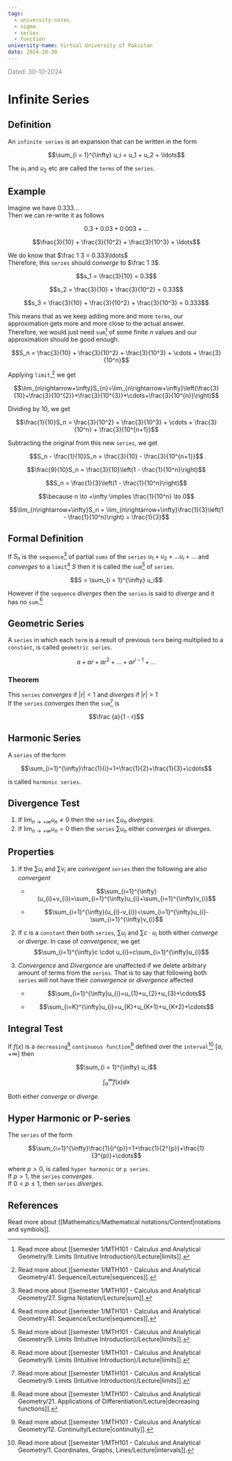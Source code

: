 ```yaml
---
tags:
  - university-notes
  - sigma
  - series
  - function
university-name: Virtual University of Pakistan
date: 2024-10-30
---
```


<span style="color: gray;">Dated: 30-10-2024</span>

# Infinite Series

## Definition

An `infinite series` is an expansion that can be written in the form  

$$\sum_{i = 1}^{\infty} u_i = u_1 + u_2  + \ldots$$

The $u_1$ and $u_2$ etc are called the `terms` of the `series`.

## Example

Imagine we have $0.333\ldots$  
Then we can re-write it as follows  

$$0.3 + 0.03 + 0.003 + \ldots$$

$$\frac{3}{10} + \frac{3}{10^2} + \frac{3}{10^3} + \ldots$$

We do know that $\frac 1 3 = 0.333\ldots$  
Therefore, this `series` should _converge_ to $\frac 1 3$.  

$$s_1 = \frac{3}{10} = 0.3$$

$$s_2 = \frac{3}{10} + \frac{3}{10^2} = 0.33$$

$$s_3 = \frac{3}{10} + \frac{3}{10^2} + \frac{3}{10^3} = 0.333$$

This means that as we keep adding more and more `terms`, our approximation gets more and more close to the actual answer.  
Therefore, we would just need `sum`[^1] of some finite $n$ values and our approximation should be good enough.  

$$S_n = \frac{3}{10} + \frac{3}{10^2} + \frac{3}{10^3} + \cdots + \frac{3}{10^n}$$

Applying `limit`,[^2] we get  

$$\lim_{n\rightarrow+\infty}S_{n}=\lim_{n\rightarrow+\infty}\left(\frac{3}{10}+\frac{3}{10^{2}}+\frac{3}{10^{3}}+\cdots+\frac{3}{10^{n}}\right)$$

Dividing by $10$, we get  

$$\frac{1}{10}S_n = \frac{3}{10^2} + \frac{3}{10^3} + \cdots + \frac{3}{10^n} + \frac{3}{10^{n+1}}$$

Subtracting the original from this new `series`, we get  

$$S_n - \frac{1}{10}S_n = \frac{3}{10} - \frac{3}{10^{n+1}}$$

$$\frac{9}{10}S_n = \frac{3}{10}\left(1 - \frac{1}{10^n}\right)$$

$$S_n = \frac{1}{3}\left(1 - \frac{1}{10^n}\right)$$

$$\because n \to +\infty \implies \frac{1}{10^n} \to 0$$

$$\lim_{n\rightarrow+\infty}S_n = \lim_{n\rightarrow+\infty}\frac{1}{3}\left(1 - \frac{1}{10^n}\right) = \frac{1}{3}$$

## Formal Definition

If $S_n$ is the `sequence`[^3] of partial `sums` of the `series` $u_1 + u_2 + \ldots u_i + \ldots$ and _converges_ to a `limit`[^2] $S$ then it is called the `sum`[^1] of `series`.  

$$S = \sum_{i = 1}^{\infty} u_i$$

However if the `sequence` _diverges_ then the `series` is said to _diverge_ and it has no `sum`.[^1]

## Geometric Series

A `series` in which each `term` is a result of previous `term` being multiplied to a `constant`, is called `geometric series`.  

$$a + ar + ar^2 + \ldots + ar^{i - 1} + \ldots$$

### Theorem

This `series` _converges_ if $\lvert r \rvert < 1$ and _diverges_ if $\lvert r \rvert > 1$  
If the `series` _converges_ then the `sum`[^1] is  

$$\frac {a}{1 - r}$$

## Harmonic Series

A `series` of the form  

$$\sum_{i=1}^{\infty}\frac{1}{i}=1+\frac{1}{2}+\frac{1}{3}+\cdots$$

is called `harmonic series`.

## Divergence Test

1. If $\lim_{n \to +\infty} u_n \ne 0$ then the `series` $\sum u_n$ _diverges_.
2. If $\lim_{n \to +\infty} u_n = 0$ then the `series` $\sum u_n$ either _converges_ or _diverges_.

## Properties

1. If the $\sum u_i$ and $\sum v_i$ are _convergent_ `series` then the following are also _convergent_

	- $$\sum_{i=1}^{\infty}(u_{i}+v_{i})=\sum_{i=1}^{\infty}u_{i}+\sum_{i=1}^{\infty}v_{i}$$

	- $$\sum_{i=1}^{\infty}(u_{i}-v_{i})=\sum_{i=1}^{\infty}u_{i}-\sum_{i=1}^{\infty}v_{i}$$

2. If $c$ is a `constant` then both `series`, $\sum u_i$ and $\sum c \cdot u_i$ both either _converge_ or _diverge_. In case of _convergence_, we get $$\sum_{i=1}^{\infty}c \cdot u_{i}=c\sum_{i=1}^{\infty}u_{i}$$

3. _Convergence_ and _Divergence_ are unaffected if we delete arbitrary amount of terms from the `series`. That is to say that following both `series` will not have their _convergence_ or _divergence_ affected

	 - $$\sum_{i=1}^{\infty}u_{i}=u_{1}+u_{2}+u_{3}+\cdots$$

	 - $$\sum_{i=K}^{\infty}u_{i}=u_{K}+u_{K+1}+u_{K+2}+\cdots$$

## Integral Test

If $f(x)$ is a `decreasing`[^4] `continuous function`[^5] defined over the `interval`[^6] $[a, +\infty]$ then  

$$\sum_{i = 1}^{\infty} u_i$$

$$\int_a^{\infty} f(x) dx$$

Both either _converge_ or _diverge_.

## Hyper Harmonic or P-series

The `series` of the form  

$$\sum_{i=1}^{\infty}\frac{1}{i^{p}}=1+\frac{1}{2^{p}}+\frac{1}{3^{p}}+\cdots$$

where $p > 0$, is called `hyper harmonic` or `p series`.  
If $p > 1$, the `series` _converges_.  
If $0 < p \le 1$, then `series` _diverges_.

## References

Read more about [[Mathematics/Mathematical notations/Content|notations and symbols]].

[^1]: Read more about [[semester 1/MTH101 - Calculus and Analytical Geometry/9. Limits (Intuitive Introduction)/Lecture|limits]].
[^2]: Read more about [[semester 1/MTH101 - Calculus and Analytical Geometry/41. Sequence/Lecture|sequences]].
[^3]: Read more about [[semester 1/MTH101 - Calculus and Analytical Geometry/27. Sigma Notation/Lecture|sum]].
[^4]: Read more about [[semester 1/MTH101 - Calculus and Analytical Geometry/21. Applications of Differentiation/Lecture|decreasing functions]].
[^5]: Read more about [[semester 1/MTH101 - Calculus and Analytical Geometry/12. Continuity/Lecture|continuity]].
[^6]: Read more about [[semester 1/MTH101 - Calculus and Analytical Geometry/1. Coordinates, Graphs, Lines/Lecture|intervals]].